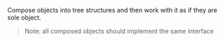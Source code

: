 Compose objects into tree structures and then work with it as if they are sole object.

> Note: all composed objects should implement the same interface
